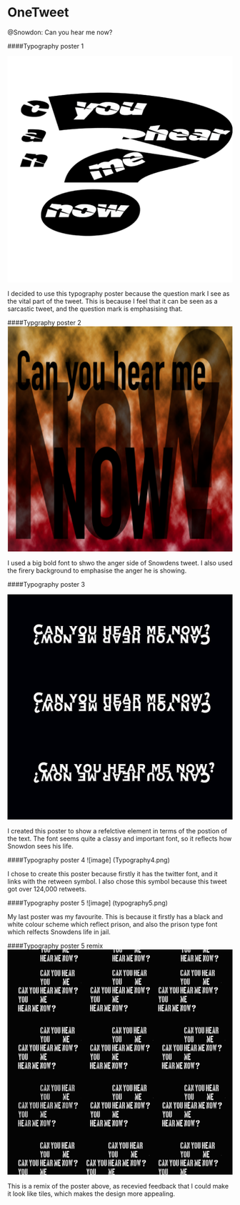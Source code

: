 # OneTweet
@Snowdon: Can you hear me now?


####Typography poster 1

![image](Typography1.png)

I decided to use this typography poster because the question mark I see as the vital part of the tweet. This is because I feel that it can be seen as a sarcastic tweet, and the question mark is emphasising that.

####Typgraphy poster 2
![image](Typography2.png)

I used a big bold font to shwo the anger side of Snowdens tweet. I also used the firery background to emphasise the anger he is showing.

####Typography poster 3

![image](Typography3.png)

I created this poster to show a refelctive element in terms of the postion of the text. The font seems quite a classy and important font, so it reflects how Snowdon sees his life.

####Typography poster 4
![image] (Typography4.png)

I chose to create this poster because firstly it has the twitter font, and it links with the retween symbol. I also chose this symbol because this tweet got over 124,000 retweets.

####Typography poster 5
![image] (typography5.png)

My last poster was my favourite. This is because it firstly has a black and white colour scheme which reflect prison, and also the prison type font which relfects Snowdens life in jail.

####Typography poster 5 remix
![image](typography6.png)

This is a remix of the poster above, as recevied feedback that I could make it look like tiles, which makes the design more appealing.
